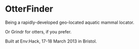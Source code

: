 OtterFinder
===========

Being a rapidly-developed geo-located aquatic mammal locator.

Or Grindr for otters, if you prefer.

Built at Env:Hack, 17-18 March 2013 in Bristol.
